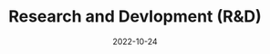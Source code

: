 ---
title: Research and Devlopment (R&D)
date: 2022-10-24
show_breadcrumb: true

type: landing

sections:
  - block: markdown
    content:
      title: Research and Devlopment (R&D)
      text: >
        The Research and Development (R&D) division collaborates with large companies and organizations to research and develop ideas. Established in 2013, the Smart Sense Lab has made significant contributions to video analysis, computer forensics, and biometrics, exploring various artificial intelligence techniques. With over 8 million reais in funding from R&D projects in partnership with companies and research agencies in Brazil, the lab has published numerous projects and scientific articles. These projects enhance the integration between academic research and industrial demands, translating research findings into innovative Artificial Intelligence solutions. We develop solutions covering data capture, predictive model training and validation, including facial identification and verification, people and object detection, activity recognition, license plate recognition, and active camera control. Leveraging established techniques and scientific research, we also offer customized solutions tailored to specific requirements.
        
  - block: slider
    content:
      slides:
        - title: '**We transform science in solutions to challenge problems.**'
          content: '**<a href="{{< ref "/projects/researchAndDevlopment/r&d_LabUAI" >}}">ACESS R&D</a>**'
          align: center
          background:
            image:
              # Specify an image from `assets/media/`
              # or delete the image section to remove it
              filename: r&d.png
              filters:
                brightness: 0.5
            position: center
            color: '#333'
          link:
            icon: graduation-cap
            icon_pack: fas
            text: 'receba'

    design:
      # Slide height is automatic unless you force a specific height (e.g. '400px')
      slide_height: ''
      # Make the slides full screen within the browser window?
      is_fullscreen: true
      # Automatically transition through slides?
      loop: false
      # Duration of transition between slides (in ms)
      interval: 2000
---